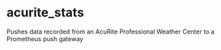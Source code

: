 # acurite_stats
Pushes data recorded from an AcuRite Professional Weather Center to a Prometheus push gateway
